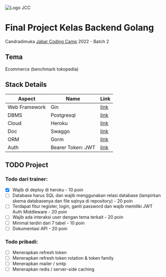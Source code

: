 ![Logo JCC](https://github.com/asrofilfachrulr/Final-Project---JCC-Golang-2022/blob/main/logo.png)

# Final Project Kelas Backend Golang 

Candradimuka [Jabar Coding Camp](https://jabarcodingcamp.id/) 2022 - Batch 2  

## Tema  

Ecommerce (benchmark tokopedia)  


## Stack Details  


Aspect | Name | Link
--- | --- | ---
Web Framework| Gin | [link](https://github.com/gin-gonic/gin)
DBMS | Postgresql | [link](https://www.postgresql.org/)
Cloud | Heroku | [link](https://www.heroku.com/)
Doc | Swaggo | [link](https://github.com/swaggo/swag)
ORM | Gorm | [link](https://gorm.io/)
Auth | Bearer Token: JWT | [link](https://jwt.io/)


## TODO Project 

### Todo dari trainer:
- [x] Wajib di deploy di heroku - 10 poin
- [ ] Database harus SQL dan wajib menggunakan relasi database (lampirkan skema databasenya dan file sqlnya di repository) - 20 poin 
- [ ] Terdapat fitur register, login, ganti password dan wajib memiliki JWT Auth Middleware - 20 poin
- [ ] Wajib ada interaksi user dengan tema terkait - 20 poin
- [ ] Minimal terdiri dari 7 tabel - 10 poin
- [ ] Dokumentasi API - 20 poin

### Todo pribadi:
- [ ] Menerapkan refresh token
- [ ] Menerapkan refresh token rotation & token family
- [ ] Menerapkan mailer / smtp
- [ ] Menerapkan redis / server-side caching
